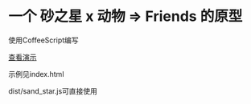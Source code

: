 # 一个 砂之星 x 动物 => Friends 的原型

使用CoffeeScript编写

[查看演示](https://atsunaakiya.github.io/oh-my-little-friends/index.html)

示例见index.html

dist/sand_star.js可直接使用
